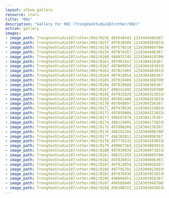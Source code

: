 ```yaml
---
layout: album_gallery
resource: stars
title: "002"
description: "Gallery for 002 (TrongVeoStudio187/other/002)"
active: gallery
images:
- image_path: TrongVeoStudio187/other/002/0156_497648543_1224304496367155_5065808355780298916_n.jpg
- image_path: TrongVeoStudio187/other/002/0157_497638580_1224304503033821_8644097318743119919_n.jpg
- image_path: TrongVeoStudio187/other/002/0158_497570518_1224304469700491_756497429631038573_n.jpg
- image_path: TrongVeoStudio187/other/002/0159_497874357_1224304446367160_2371069240862906749_n.jpg
- image_path: TrongVeoStudio187/other/002/0160_498931745_1224304419700496_3287961049608682801_n.jpg
- image_path: TrongVeoStudio187/other/002/0161_497981822_1224304416367163_2933717126961081124_n.jpg
- image_path: TrongVeoStudio187/other/002/0162_497889650_1224304393033832_2906635645252046337_n.jpg
- image_path: TrongVeoStudio187/other/002/0163_497821665_1224304403033831_9110361614653860675_n.jpg
- image_path: TrongVeoStudio187/other/002/0164_497919954_1224304386367166_3312988973947032339_n.jpg
- image_path: TrongVeoStudio187/other/002/0165_497816409_1224304369700501_3200873234853919725_n.jpg
- image_path: TrongVeoStudio187/other/002/0166_497939686_1224304366367168_1759610819641379454_n.jpg
- image_path: TrongVeoStudio187/other/002/0167_499241692_1224304359700502_1380670955013260793_n.jpg
- image_path: TrongVeoStudio187/other/002/0168_497932820_1224304323033839_4965919036002861678_n.jpg
- image_path: TrongVeoStudio187/other/002/0169_497661480_1224304263033845_4582470732614422171_n.jpg
- image_path: TrongVeoStudio187/other/002/0170_497848897_1224304256367179_7743727813304921256_n.jpg
- image_path: TrongVeoStudio187/other/002/0171_497470536_1224304233033848_7103849810584566900_n.jpg
- image_path: TrongVeoStudio187/other/002/0172_497850006_1224304253033846_8600539165745483582_n.jpg
- image_path: TrongVeoStudio187/other/002/0173_498287870_1224304176367187_7086507331900627185_n.jpg
- image_path: TrongVeoStudio187/other/002/0174_498124601_1224304173033854_8813132841763650765_n.jpg
- image_path: TrongVeoStudio187/other/002/0175_497800260_1224304156367189_3397214704580350284_n.jpg
- image_path: TrongVeoStudio187/other/002/0176_498282284_1224304099700528_107725137298432231_n.jpg
- image_path: TrongVeoStudio187/other/002/0177_498103012_1224304096367195_4609625877788694801_n.jpg
- image_path: TrongVeoStudio187/other/002/0178_497776133_1224304103033861_694205261626128136_n.jpg
- image_path: TrongVeoStudio187/other/002/0179_499067169_1224304093033862_8279377349442468508_n.jpg
- image_path: TrongVeoStudio187/other/002/0180_497929034_1224304073033864_7288026808440577576_n.jpg
- image_path: TrongVeoStudio187/other/002/0181_498151955_1224304089700529_5561993560462399769_n.jpg
- image_path: TrongVeoStudio187/other/002/0182_497826831_1224304046367200_2276665612773727935_n.jpg
- image_path: TrongVeoStudio187/other/002/0183_497914858_1224304026367202_8464829968075642801_n.jpg
- image_path: TrongVeoStudio187/other/002/0184_497795782_1224304023033869_925774444946417506_n.jpg
- image_path: TrongVeoStudio187/other/002/0185_497876938_1224303953033876_6998470898562535039_n.jpg
- image_path: TrongVeoStudio187/other/002/0186_498004953_1224303956367209_1849431465703137198_n.jpg
- image_path: TrongVeoStudio187/other/002/0187_498568945_1224303949700543_7681365853659413615_n.jpg
- image_path: TrongVeoStudio187/other/002/0188_499380315_1224303943033877_7929588890262828972_n.jpg
---
```

